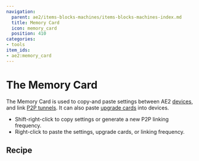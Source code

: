 ```yaml
---
navigation:
  parent: ae2/items-blocks-machines/items-blocks-machines-index.md
  title: Memory Card
  icon: memory_card
  position: 410
categories:
- tools
item_ids:
- ae2:memory_card
---
```


# The Memory Card

<ItemImage id="memory_card" scale="4" />

The Memory Card is used to copy-and paste settings between AE2 [devices](../ae2-mechanics/devices.md), and link
[P2P tunnels](p2p_tunnels.md). It can also paste [upgrade cards](upgrade_cards.md) into devices.

- Shift-right-click to copy settings or generate a new P2P linking frequency.
- Right-click to paste the settings, upgrade cards, or linking frequency.

## Recipe

<RecipeFor id="memory_card" />
